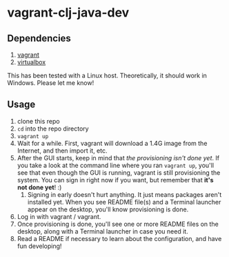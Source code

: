 # vagrant-clj-java-dev

## Dependencies

1. [vagrant](http://vagrantup.com)
1. [virtualbox](http://virtualbox.com)

This has been tested with a Linux host. Theoretically, it should work in
Windows. Please let me know!

## Usage

1. clone this repo
1. ```cd``` into the repo directory
1. ```vagrant up```
1. Wait for a while. First, vagrant will download a 1.4G image from the
   Internet, and then import it, etc.
1. After the GUI starts, keep in mind that *the provisioning isn't done yet*. If
   you take a look at the command line where you ran ```vagrant up```, you'll
   see that even though the GUI is running, vagrant is still provisioning the
   system. You can sign in right now if you want, but remember that **it's not
   done yet**! :)
   1. Signing in early doesn't hurt anything. It just means packages aren't
      installed yet. When you see README file(s) and a Terminal launcher appear
      on the desktop, you'll know provisioning is done.
1. Log in with vagrant / vagrant.
1. Once provisioning is done, you'll see one or more README files on the
   desktop, along with a Terminal launcher in case you need it.
1. Read a README if necessary to learn about the configuration, and have fun
   developing!
